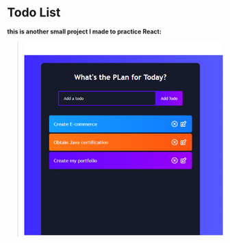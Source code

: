 # Todo List 

**this is another small project I made to practice React:**

>![img_todoList](./img/TodoList.png)